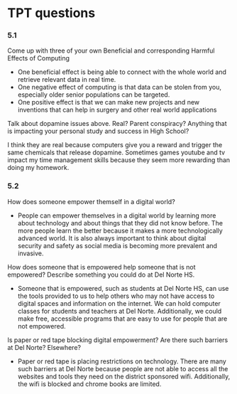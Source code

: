 
# TPT questions
### 5.1
Come up with three of your own Beneficial and corresponding Harmful Effects of Computing
* One beneficial effect is being able to connect with the whole world and retrieve relevant data in real time.
* One negative effect of computing is that data can be stolen from you, especially older senior populations can be targeted.
* One positive effect is that we can make new projects and new inventions that can help in surgery and other real world applications 

Talk about dopamine issues above. Real? Parent conspiracy? Anything that is impacting your personal study and success in High School?

I think they are real because computers give you a reward and trigger the same chemicals that release dopamine. Sometimes games youtube and tv impact my time management skills because they seem more rewarding than doing my homework. 
### 5.2
How does someone empower themself in a digital world?

* People can empower themselves in a digital world by learning more about technology and about things that they did not know before. The more people learn the better because it makes a more technologically advanced world. It is also always important to think about digital security and safety as social media is becoming more prevalent and invasive.

How does someone that is empowered help someone that is not empowered? Describe something you could do at Del Norte HS.

* Someone that is empowered, such as students at Del Norte HS, can use the tools provided to us to help others who may not have access to digital spaces and information on the internet. We can hold computer classes for students and teachers at Del Norte. Additionally, we could make free, accessible programs that are easy to use for people that are not empowered.

Is paper or red tape blocking digital empowerment? Are there such barriers at Del Norte? Elsewhere?

* Paper or red tape is placing restrictions on technology. There are many such barriers at Del Norte because people are not able to access all the websites and tools they need on the district sponsored wifi. Additionally, the wifi is blocked and chrome books are limited. 
